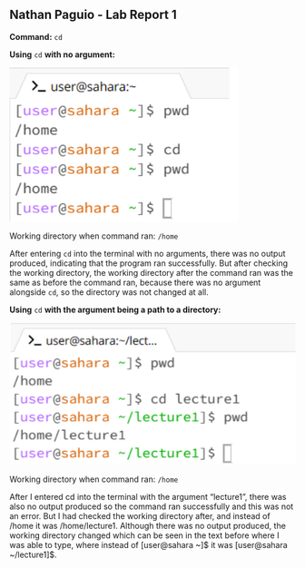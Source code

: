 ## Nathan Paguio - Lab Report 1
**Command:** `cd`

**Using** `cd` **with no argument:**

![Image](CDnoargs.png)

Working directory when command ran: `/home`

After entering `cd` into the terminal with no arguments, there was no output produced, indicating that the program ran successfully. But after checking the working directory, the working directory after the command ran was the same as before the command ran, because there was no argument alongside `cd`, so the directory was not changed at all.



**Using** `cd` **with the argument being a path to a directory:**

![Image](CDdirectargs.png)

Working directory when command ran: `/home`

After I entered cd into the terminal with the argument “lecture1”, there was also no output produced so the command ran successfully and this was not an error. But I had checked the working directory after, and instead of /home it was /home/lecture1. Although there was no output produced, the working directory changed which can be seen in the text before where I was able to type, where instead of [user@sahara ~]$ it was [user@sahara ~/lecture1]$.


